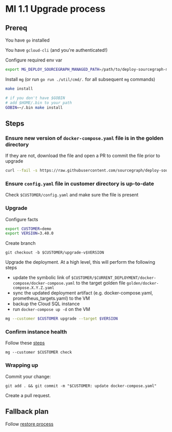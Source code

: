 # MI 1.1 Upgrade process

## Prereq

You have `go` installed

You have `gcloud-cli` (and you're authenticated!)

Configure required env var

```sh
export MG_DEPLOY_SOURCEGRAPH_MANAGED_PATH=/path/to/deploy-sourcegraph-managed/repo
```

Install `mg` (or run `go run ./util/cmd/.` for all subsequent `mg` commands)

```sh
make install

# if you don't have $GOBIN
# add $HOME/.bin to your path
GOBIN=~/.bin make install
```

## Steps

### Ensure new version of `docker-compose.yaml` file is in the golden directory

If they are not, download the file and open a PR to commit the file prior to upgrade

```sh
curl --fail -s https://raw.githubusercontent.com/sourcegraph/deploy-sourcegraph-docker/vX.Y.Z/docker-compose/docker-compose.yaml > ./golden/docker-compose.X.Y.Z.yaml || echo "failed to download"
```

### Ensure `config.yaml` file in customer directory is up-to-date

Check `$CUSTOMER/config.yaml` and make sure the file is present

### Upgrade

Configure facts

```sh
export CUSTOMER=demo
export VERSION=3.40.0
```

Create branch

```
git checkout -b $CUSTOMER/upgrade-v$VERSION
```

Upgrade the deployment. At a high level, this will perform the following steps

- update the symbolic link of `$CUSTOMER/$CURRENT_DEPLOYMENT/docker-compose/docker-compose.yaml` to the target golden file `golden/docker-compose.X.Y.Z.yaml`
- sync the updated deployment artifact (e.g. docker-compose.yaml, prometheus_targets.yaml) to the VM
- backup the Cloud SQL instance
- run `docker-compose up -d` on the VM

```sh
mg --customer $CUSTOMER upgrade --target $VERSION
```

### Confirm instance health

Follow these [steps](../upgrade_process.md#8-confirm-instance-health)

```
mg --customer $CUSTOMER check
```

### Wrapping up

Commit your change:

```
git add . && git commit -m "$CUSTOMER: update docker-compose.yaml"
```

Create a pull request.

## Fallback plan

Follow [restore process](./mi1-1_restore_process.md)
